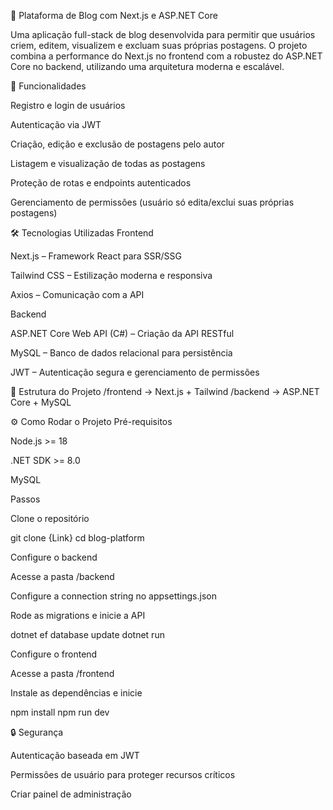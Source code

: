 📖 Plataforma de Blog com Next.js e ASP.NET Core

Uma aplicação full-stack de blog desenvolvida para permitir que usuários criem, editem, visualizem e excluam suas próprias postagens.
O projeto combina a performance do Next.js no frontend com a robustez do ASP.NET Core no backend, utilizando uma arquitetura moderna e escalável.

🚀 Funcionalidades

Registro e login de usuários

Autenticação via JWT

Criação, edição e exclusão de postagens pelo autor

Listagem e visualização de todas as postagens

Proteção de rotas e endpoints autenticados

Gerenciamento de permissões (usuário só edita/exclui suas próprias postagens)

🛠️ Tecnologias Utilizadas
Frontend

Next.js – Framework React para SSR/SSG

Tailwind CSS – Estilização moderna e responsiva

Axios – Comunicação com a API

Backend

ASP.NET Core Web API (C#) – Criação da API RESTful

MySQL – Banco de dados relacional para persistência

JWT – Autenticação segura e gerenciamento de permissões

📂 Estrutura do Projeto
/frontend  -> Next.js + Tailwind
/backend   -> ASP.NET Core + MySQL

⚙️ Como Rodar o Projeto
Pré-requisitos

Node.js >= 18

.NET SDK >= 8.0

MySQL

Passos

Clone o repositório

git clone {Link}
cd blog-platform


Configure o backend

Acesse a pasta /backend

Configure a connection string no appsettings.json

Rode as migrations e inicie a API

dotnet ef database update
dotnet run


Configure o frontend

Acesse a pasta /frontend

Instale as dependências e inicie

npm install
npm run dev

🔒 Segurança

Autenticação baseada em JWT

Permissões de usuário para proteger recursos críticos

Criar painel de administração
